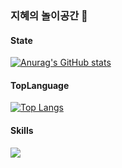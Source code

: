### 지혜의 놀이공간 🍊



#### State
[![Anurag's GitHub stats](https://github-readme-stats.vercel.app/api?username=2wisdom)](https://github.com/2wisdom/github-readme-stats)

#### TopLanguage
[![Top Langs](https://github-readme-stats.vercel.app/api/top-langs/?username=2wisdom&hide=jupyter%20notebook&layout=compact)](https://github.com/2wisdom/github-readme-stats)

#### Skills


<img src="https://img.shields.io/badge/JavaScript-F7DF1E?style=for-the-badge&logo=JavaScript&logoColor=white">

